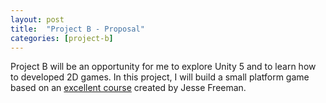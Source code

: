 ```yaml
---
layout: post
title:  "Project B - Proposal"
categories: [project-b]
---
```


Project B will be an opportunity for me to explore Unity 5 and to learn how to developed 2D games. In this project, I will build a small platform game based on an [excellent course](https://www.lynda.com/Games-tutorials/Unity-5-2D-Essential-Training/494386-2.html) created by Jesse Freeman.
